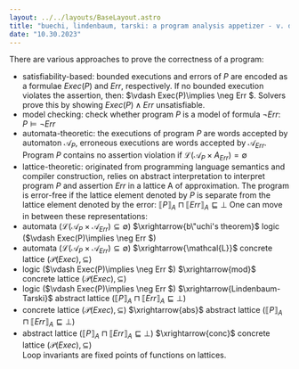 ```yaml
---
layout: ../../layouts/BaseLayout.astro
title: "buechi, lindenbaum, tarski: a program analysis appetizer - v. d'silva et al."
date: "10.30.2023"
---
```

There are various approaches to prove the correctness of a program:
- satisfiability-based: bounded executions and errors of $P$ are encoded as a formulae $Exec(P)$ and $Err$, respectively. 
    If no bounded execution violates the assertion, then: $\vdash Exec(P)\implies \neg Err $. Solvers prove this by showing $Exec(P)\land Err$ unsatisfiable.
- model checking: check whether program $P$ is a model of formula $\neg Err$: $P\models \neg Err$
- automata-theoretic: the executions of program $P$ are words accepted by automaton $\mathcal{A}_P$, erroneous executions are words accepted by $\mathcal{A}_{Err}$. Program 
    $P$ contains no assertion violation if $\mathcal{L}(\mathcal{A}_P\times {A}_{Err})=\emptyset$
- lattice-theoretic: originated from programming language semantics and compiler construction, relies on abstract interpretation to interpret program $P$ and assertion $Err$ in a lattice A of approximation. 
    The program is error-free if the lattice element denoted by $P$ is separate from the lattice element denoted by the error: $\llbracket P \rrbracket_A \sqcap \llbracket Err \rrbracket_A \sqsubseteq \perp$
One can move in between these representations:
- automata ($\mathcal{L}(\mathcal{A}_{P}\times \mathcal{A}_{Err})\subseteq \emptyset$) $\xrightarrow{b\"uchi's theorem}$ logic ($\vdash Exec(P)\implies \neg Err $)
- automata ($\mathcal{L}(\mathcal{A}_{P}\times \mathcal{A}_{Err})\subseteq \emptyset$) $\xrightarrow{\mathcal{L}}$ concrete lattice ($\mathcal{P}(Exec), \subseteq$)
- logic ($\vdash Exec(P)\implies \neg Err $) $\xrightarrow{mod}$ concrete lattice ($\mathcal{P}(Exec), \subseteq$)
- logic ($\vdash Exec(P)\implies \neg Err $) $\xrightarrow{Lindenbaum-Tarski}$ abstract lattice ($\llbracket P \rrbracket_A \sqcap \llbracket Err \rrbracket_A \sqsubseteq \perp$)
- concrete lattice ($\mathcal{P}(Exec), \subseteq$) $\xrightarrow{abs}$ abstract lattice ($\llbracket P \rrbracket_A \sqcap \llbracket Err \rrbracket_A \sqsubseteq \perp$)
- abstract lattice ($\llbracket P \rrbracket_A \sqcap \llbracket Err \rrbracket_A \sqsubseteq \perp$) $\xrightarrow{conc}$ concrete lattice ($\mathcal{P}(Exec), \subseteq$)  
Loop invariants are fixed points of functions on lattices. 

